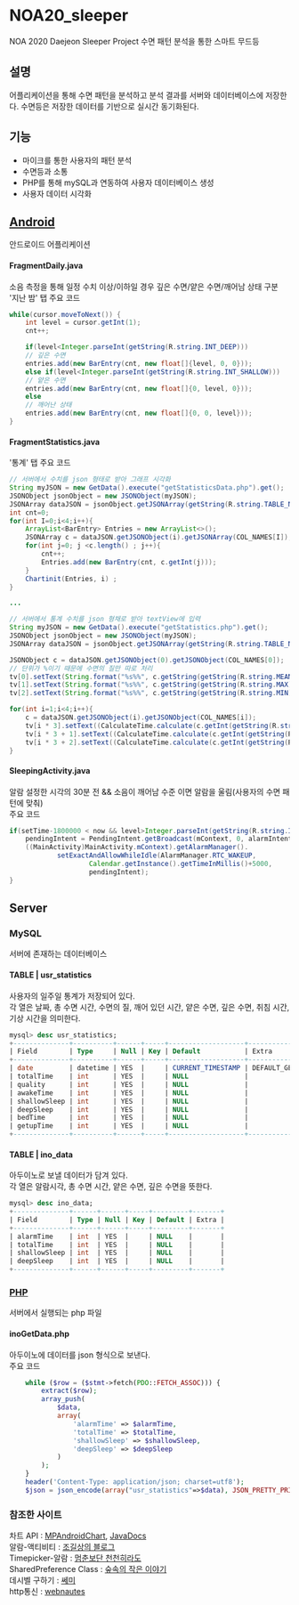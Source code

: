 # NOA20_sleeper
NOA 2020 Daejeon Sleeper Project
수면 패턴 분석을 통한 스마트 무드등

## 설명
어플리케이션을 통해 수면 패턴을 분석하고 분석 결과를 서버와 데이터베이스에 저장한다. 수면등은 저장한 데이터를 기반으로 실시간 동기화된다.   

## 기능
* 마이크를 통한 사용자의 패턴 분석
* 수면등과 소통
* PHP를 통해 mySQL과 연동하여 사용자 데이터베이스 생성
* 사용자 데이터 시각화

## [Android](https://github.com/eun-seong/NOA20_sleeper/tree/master/NOA20_Sleeper)
안드로이드 어플리케이션   
#### FragmentDaily.java 
소음 측정을 통해 일정 수치 이상/이하일 경우 깊은 수면/얕은 수면/깨어남 상태 구분   
'지난 밤' 탭 주요 코드   
```java
while(cursor.moveToNext()) {
    int level = cursor.getInt(1);
    cnt++;

    if(level<Integer.parseInt(getString(R.string.INT_DEEP)))
	// 깊은 수면
	entries.add(new BarEntry(cnt, new float[]{level, 0, 0}));
    else if(level<Integer.parseInt(getString(R.string.INT_SHALLOW)))
	// 얕은 수면
	entries.add(new BarEntry(cnt, new float[]{0, level, 0}));
    else
	// 깨어난 상태
	entries.add(new BarEntry(cnt, new float[]{0, 0, level}));
}
```
   
#### FragmentStatistics.java
'통계' 탭 주요 코드
```java
// 서버에서 수치를 json 형태로 받아 그래프 시각화
String myJSON = new GetData().execute("getStatisticsData.php").get();
JSONObject jsonObject = new JSONObject(myJSON);
JSONArray dataJSON = jsonObject.getJSONArray(getString(R.string.TABLE_NAME_STATISTICS));
int cnt=0;
for(int I=0;i<4;i++){
    ArrayList<BarEntry> Entries = new ArrayList<>();
    JSONArray c = dataJSON.getJSONObject(i).getJSONArray(COL_NAMES[I]);
    for(int j=0; j <c.length() ; j++){
        cnt++;
        Entries.add(new BarEntry(cnt, c.getInt(j)));
    }
    Chartinit(Entries, i) ;
}

...

// 서버에서 통계 수치를 json 형채로 받아 textView에 입력
String myJSON = new GetData().execute("getStatistics.php").get();
JSONObject jsonObject = new JSONObject(myJSON);
JSONArray dataJSON = jsonObject.getJSONArray(getString(R.string.TABLE_NAME_STATISTICS));

JSONObject c = dataJSON.getJSONObject(0).getJSONObject(COL_NAMES[0]);
// 단위가 %이기 때문에 수면의 질만 따로 처리
tv[0].setText(String.format("%s%%", c.getString(getString(R.string.MEAN))));
tv[1].setText(String.format("%s%%", c.getString(getString(R.string.MAX))));
tv[2].setText(String.format("%s%%", c.getString(getString(R.string.MIN))));

for(int i=1;i<4;i++){
    c = dataJSON.getJSONObject(i).getJSONObject(COL_NAMES[i]);
    tv[i * 3].setText((CalculateTime.calculate(c.getInt(getString(R.string.MEAN)))));
    tv[i * 3 + 1].setText((CalculateTime.calculate(c.getInt(getString(R.string.MAX)))));
    tv[i * 3 + 2].setText((CalculateTime.calculate(c.getInt(getString(R.string.MIN)))));
}
```

#### SleepingActivity.java
알람 설정한 시각의 30분 전 && 소음이 깨어남 수준 이면 알람을 울림(사용자의 수면 패턴에 맞춰)    
주요 코드   
```java
if(setTime-1800000 < now && level>Integer.parseInt(getString(R.string.INT_SHALLOW))){
    pendingIntent = PendingIntent.getBroadcast(mContext, 0, alarmIntent, 0);
    ((MainActivity)MainActivity.mContext).getAlarmManager().
            setExactAndAllowWhileIdle(AlarmManager.RTC_WAKEUP,
                    Calendar.getInstance().getTimeInMillis()+5000,
                    pendingIntent);
}
```


## Server
### MySQL
서버에 존재하는 데이터베이스
#### TABLE | usr_statistics
사용자의 일주일 통계가 저장되어 있다.   
각 열은 날짜, 총 수면 시간, 수면의 질, 깨어 있던 시간, 얕은 수면, 깊은 수면, 취침 시간, 기상 시간을 의미한다.
```sql
mysql> desc usr_statistics;
+--------------+----------+------+-----+-------------------+-----------------------------------------------+
| Field        | Type     | Null | Key | Default           | Extra                                         |
+--------------+----------+------+-----+-------------------+-----------------------------------------------+
| date         | datetime | YES  |     | CURRENT_TIMESTAMP | DEFAULT_GENERATED on update CURRENT_TIMESTAMP |
| totalTime    | int      | YES  |     | NULL              |                                               |
| quality      | int      | YES  |     | NULL              |                                               |
| awakeTime    | int      | YES  |     | NULL              |                                               |
| shallowSleep | int      | YES  |     | NULL              |                                               |
| deepSleep    | int      | YES  |     | NULL              |                                               |
| bedTime      | int      | YES  |     | NULL              |                                               |
| getupTime    | int      | YES  |     | NULL              |                                               |
+--------------+----------+------+-----+-------------------+-----------------------------------------------+

```

#### TABLE | ino_data
아두이노로 보낼 데이터가 담겨 있다.    
각 열은 알람시각, 총 수면 시간, 얕은 수면, 깊은 수면을 뜻한다.
```sql
mysql> desc ino_data;
+--------------+------+------+-----+---------+-------+
| Field        | Type | Null | Key | Default | Extra |
+--------------+------+------+-----+---------+-------+
| alarmTime    | int  | YES  |     | NULL    |       |
| totalTime    | int  | YES  |     | NULL    |       |
| shallowSleep | int  | YES  |     | NULL    |       |
| deepSleep    | int  | YES  |     | NULL    |       |
+--------------+------+------+-----+---------+-------+
```

### [PHP](https://github.com/eun-seong/NOA20_sleeper/tree/master/PHP)
서버에서 실행되는 php 파일
#### inoGetData.php
아두이노에 데이터를 json 형식으로 보낸다.   
주요 코드
```php
    while ($row = ($stmt->fetch(PDO::FETCH_ASSOC))) {
        extract($row);
        array_push(
            $data,
            array(
                'alarmTime' => $alarmTime,
                'totalTime' => $totalTime,
                'shallowSleep' => $shallowSleep,
                'deepSleep' => $deepSleep
            )
        );
    }
    header('Content-Type: application/json; charset=utf8');
    $json = json_encode(array("usr_statistics"=>$data), JSON_PRETTY_PRINT + JSON_UNESCAPED_UNICODE);
```


### 참조한 사이트
차트 API : [MPAndroidChart](https://github.com/PhilJay/MPAndroidChart), [JavaDocs](https://javadoc.jitpack.io/com/github/PhilJay/MPAndroidChart/v3.1.0/javadoc/)   
알람-액티비티 : [조길상의 블로그](https://m.blog.naver.com/PostView.nhn?blogId=jogilsang&logNo=221513058119&proxyReferer=https%3A%2F%2Fwww.google.com%2F)   
Timepicker-알람 : [멈춘보단 천천히라도](https://webnautes.tistory.com/1365)   
SharedPreference Class : [숲속의 작은 이야기](https://re-build.tistory.com/37)   
데시벨 구하기 : [쎄미](https://susemi99.tistory.com/1017)   
http통신 : [webnautes](https://webnautes.tistory.com/1189)    
